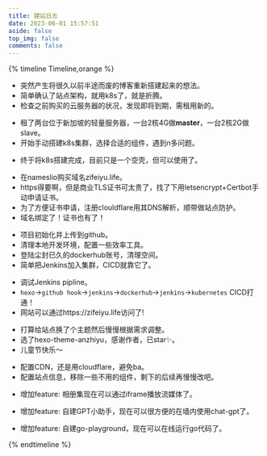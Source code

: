 ```yaml
---
title: 建站日志
date: 2023-06-01 15:57:51
aside: false
top_img: false
comments: false
---
```


{% timeline Timeline,orange %}

<!-- timeline 2023-05-18 -->
- 突然产生将很久以前半途而废的博客重新搭建起来的想法。
- 简单确认了站点架构，就用k8s了，就是折腾。
- 检查之前购买的云服务器的状况，发现即将到期，需租用新的。
<!-- endtimeline -->

<!-- timeline 2023-05-19 -->
- 租了两台位于新加坡的轻量服务器，一台2核4G做**master**，一台2核2G做slave。
- 开始手动搭建k8s集群，选择合适的组件，遇到n多问题。
<!-- endtimeline -->

<!-- timeline 2023-05-22 -->
- 终于将k8s搭建完成，目前只是一个空壳，但可以使用了。
<!-- endtimeline -->

<!-- timeline 2023-05-25 -->
- 在nameslio购买域名zifeiyu.life。
- https得要啊，但是商业TLS证书可太贵了，找了下用letsencrypt+Certbot手动申请证书。
- 为了方便证书申请，注册clouldflare用其DNS解析，顺带做站点防护。
- 域名绑定了！证书也有了！
<!-- endtimeline -->

<!-- timeline 2023-05-26 -->
- 项目初始化并上传到github。
- 清理本地开发环境，配置一些效率工具。
- 登陆尘封已久的dockerhub账号，清理空间。
- 简单把Jenkins加入集群，CICD就靠它了。
<!-- endtimeline -->

<!-- timeline 2023-05-29 -->
- 调试Jenkins pipline。
- `hexo`->`github hook`->`jenkins`->`dockerhub`->`jenkins`->`kubernetes` CICD打通！
- 网站可以通过https://zifeiyu.life访问了!
<!-- endtimeline -->

<!-- timeline 2023-06-01 -->
- 打算给站点换了个主题然后慢慢根据需求调整。
- 选了hexo-theme-anzhiyu，感谢作者，已star✨。
- 儿童节快乐～
<!-- endtimeline -->

<!-- timeline 2023-06-03 -->
- 配置CDN，还是用cloudflare，避免ba。
- 配置站点信息，移除一些不用的组件，剩下的后续再慢慢改吧。
<!-- endtimeline -->

<!-- timeline 2023-06-06 -->
- 增加feature: 相册集现在可以通过iframe播放流媒体了。
<!-- endtimeline -->

<!-- timeline 2023-06-20 -->
- 增加feature: 自建GPT小助手，现在可以很方便的在墙内使用chat-gpt了。
<!-- endtimeline -->

<!-- timeline 2023-06-21 -->
- 增加feature: 自建go-playground，现在可以在线运行go代码了。
<!-- endtimeline -->

{% endtimeline %}
